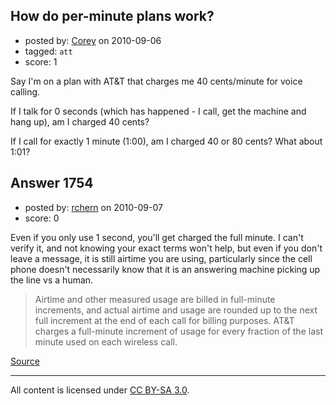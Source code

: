 ## How do per-minute plans work?

- posted by: [Corey](https://stackexchange.com/users/-1/439-corey) on 2010-09-06
- tagged: `att`
- score: 1

<p>Say I'm on a plan with AT&amp;T that charges me 40 cents/minute for voice calling.</p>

<p>If I talk for 0 seconds (which has happened - I call, get the machine and hang up), am I charged 40 cents?</p>

<p>If I call for exactly 1 minute (1:00), am I charged 40 or 80 cents? What about 1:01?</p>



## Answer 1754

- posted by: [rchern](https://stackexchange.com/users/-1/16-rchern) on 2010-09-07
- score: 0

<p>Even if you only use 1 second, you'll get charged the full minute.  I can't verify it, and not knowing your exact terms won't help, but even if you don't leave a message, it is still airtime you are using, particularly since the cell phone doesn't necessarily know that it is an answering machine picking up the line vs a human.  </p>

<blockquote>
  <p>Airtime and other measured usage are billed in full-minute increments, and actual airtime and usage are rounded up to the next full increment at the end of each call for billing purposes. AT&amp;T charges a full-minute increment of usage for every fraction of the last minute used on each wireless call.</p>
</blockquote>

<p><a href="http://www.wireless.att.com/cell-phone-service/legal/plan-terms.jsp" rel="nofollow">Source</a></p>




---

All content is licensed under [CC BY-SA 3.0](https://creativecommons.org/licenses/by-sa/3.0/).
